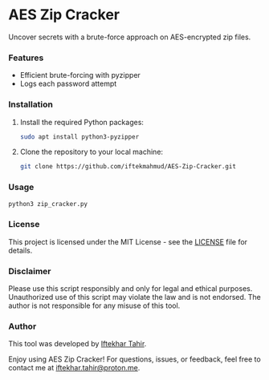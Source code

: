 # AES Zip Cracker
Uncover secrets with a brute-force approach on AES-encrypted zip files.

### Features
- Efficient brute-forcing with pyzipper
- Logs each password attempt

### Installation
1. Install the required Python packages:
    ```bash
    sudo apt install python3-pyzipper
    ```

2. Clone the repository to your local machine:
   ```bash
   git clone https://github.com/iftekmahmud/AES-Zip-Cracker.git
   ```

### Usage
  ```bash
  python3 zip_cracker.py
  ```

### License
This project is licensed under the MIT License - see the [LICENSE](https://github.com/iftekmahmud/AES-Zip-Cracker/blob/main/LICENSE) file for details.

### Disclaimer
Please use this script responsibly and only for legal and ethical purposes. Unauthorized use of this script may violate the law and is not endorsed. The author is not responsible for any misuse of this tool.

### Author
This tool was developed by [Iftekhar Tahir](https://github.com/iftekharmickey/).

Enjoy using AES Zip Cracker! For questions, issues, or feedback, feel free to contact me at iftekhar.tahir@proton.me.
